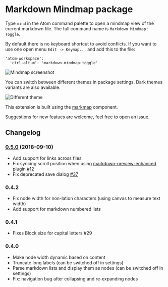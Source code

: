 # Markdown Mindmap package

Type `mind` in the Atom command palette to open a mindmap view of the current markdown file. The full command name is `Markdown Mindmap: Toggle`.

By default there is no keyboard shortcut to avoid conflicts. If you want to use one open menu `Edit -> Keymap...` and add this to the file:

```
'atom-workspace':
  'ctrl-alt-m': 'markdown-mindmap:toggle'
```

![Mindmap screenshot](https://github.com/dundalek/atom-markdown-mindmap/blob/master/screenshot.gif?raw=true)

You can switch between different themes in package settings. Dark themes variants are also available.

![Different theme](https://github.com/dundalek/atom-markdown-mindmap/blob/master/screenshot2.png?raw=true)

This extension is built using the [markmap](https://github.com/dundalek/markmap) component.

Suggestions for new featues are welcome, feel free to open an [issue](https://github.com/dundalek/atom-markdown-mindmap/issues).

## Changelog

### [0.5.0](https://github.com/dundalek/closh/compare/v0.4.2...v0.5.0) (2018-09-10)

- Add support for links across files
- Fix syncing scroll position when using [markdown-preview-enhanced](https://github.com/shd101wyy/markdown-preview-enhanced) plugin [#12](https://github.com/dundalek/atom-markdown-mindmap/issues/12)
- Fix deprecated save dialog [#37](https://github.com/dundalek/atom-markdown-mindmap/issues/37)

### 0.4.2

- Fix node width for non-lation characters (using canvas to measure text width)
- Add support for markdown numbered lists

### 0.4.1

- Fixes Block size for capital letters #29

### 0.4.0

- Make node width dynamic based on content
- Truncate long labels (can be switched off in settings)
- Parse markdown lists and display them as nodes (can be switched off in settings)
- Fix: navigation bug after collapsing and re-expanding nodes
